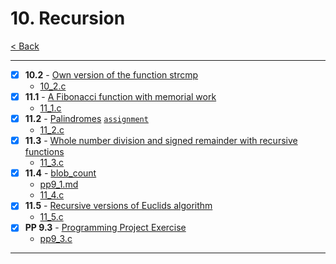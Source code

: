 # 10. Recursion

[< Back](../README.md)

---

- [x] **10.2** - [Own version of the function strcmp](./10_2.md)
  - [10_2.c](./10_2.c)
- [x] **11.1** - [A Fibonacci function with memorial work](./11_1.md)
  - [11_1.c](./11_1.c)
- [x] **11.2** - [Palindromes](./11_2.md) [`assignment`](../assignments/assignment10.md)
  - [11_2.c](./11_2.c)
- [x] **11.3** - [Whole number division and signed remainder with recursive functions](./11_3.md)
  - [11_3.c](./11_3.c)
- [x] **11.4** - [blob_count](./11_4.md)
  - [pp9_1.md](./pp9_1.md)
  - [11_4.c](./11_4.c)
- [x] **11.5** - [Recursive versions of Euclids algorithm](./11_5.md)
  - [11_5.c](./11_5.c)
- [x] **PP 9.3** - [Programming Project Exercise](./pp9_3.md)
  - [pp9_3.c](./pp9_3.c)

---
